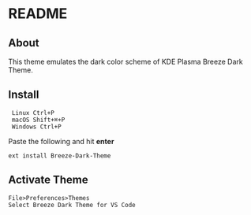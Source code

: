 # README
## About
This theme emulates the dark color scheme of KDE Plasma Breeze Dark Theme. 

## Install

     Linux Ctrl+P
     macOS Shift+⌘+P
     Windows Ctrl+P
Paste the following and hit **enter**
    
    ext install Breeze-Dark-Theme
## Activate Theme

    File>Preferences>Themes
    Select Breeze Dark Theme for VS Code